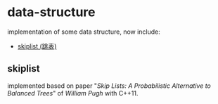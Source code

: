 # data-structure
implementation of some data structure, now include:

- [skiplist (跳表)](user-content-skiplist)

## skiplist
implemented based on paper "*Skip Lists: A Probabilistic Alternative to Balanced Trees*" of
*William Pugh* with C++11.

